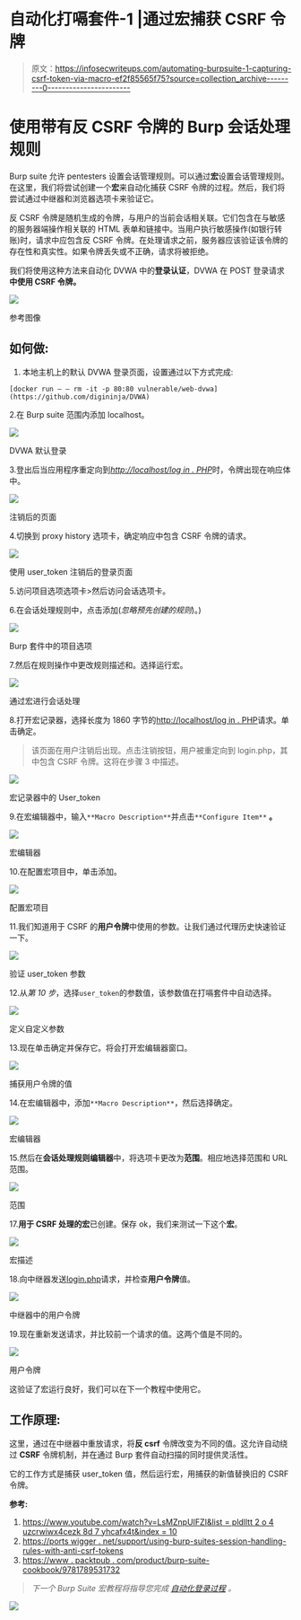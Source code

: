 # 自动化打嗝套件-1 |通过宏捕获 CSRF 令牌

> 原文：<https://infosecwriteups.com/automating-burpsuite-1-capturing-csrf-token-via-macro-ef2f85565f75?source=collection_archive---------0----------------------->

# 使用带有反 CSRF 令牌的 Burp 会话处理规则

Burp suite 允许 pentesters 设置会话管理规则。可以通过**宏**设置会话管理规则。在这里，我们将尝试创建一个**宏**来自动化捕获 CSRF 令牌的过程。然后，我们将尝试通过中继器和浏览器选项卡来验证它。

反 CSRF 令牌是随机生成的令牌，与用户的当前会话相关联。它们包含在与敏感的服务器端操作相关联的 HTML 表单和链接中。当用户执行敏感操作(如银行转账)时，请求中应包含反 CSRF 令牌。在处理请求之前，服务器应该验证该令牌的存在性和真实性。如果令牌丢失或不正确，请求将被拒绝。

我们将使用这种方法来自动化 DVWA 中的**登录认证**，DVWA 在 POST 登录请求**中使用 **CSRF 令牌**。**

![](img/2da5c8432e316c393c068e625e3b1a50.png)

参考图像

## 如何做:

1.  本地主机上的默认 DVWA 登录页面，设置通过以下方式完成:

`[docker run — — rm -it -p 80:80 vulnerable/web-dvwa](https://github.com/digininja/DVWA)`

2.在 Burp suite 范围内添加 localhost。

![](img/d105c1dc9cca9ce410c689092f29c631.png)

DVWA 默认登录

3.登出后当应用程序重定向到[*http://localhost/log in . PHP*](http://localhost/login.php)时，令牌出现在响应体中。

![](img/700de9858b5428d15c8a4cd628be5f2d.png)

注销后的页面

4.切换到 proxy history 选项卡，确定响应中包含 CSRF 令牌的请求。

![](img/d41a19044ea8a7225150ee775e7fe798.png)

使用 user_token 注销后的登录页面

5.访问项目选项选项卡>然后访问会话选项卡。

6.在会话处理规则中，点击添加(*忽略预先创建的规则*)。)

![](img/b30418388be8eda8da26e60a641b12f3.png)

Burp 套件中的项目选项

7.然后在规则操作中更改规则描述和。选择运行宏。

![](img/65008511191c156d6c78774e52429510.png)

通过宏进行会话处理

8.打开宏记录器，选择长度为 1860 字节的[http://localhost/log in . PHP](http://localhost/login.php)请求。单击确定。

> 该页面在用户注销后出现。点击注销按钮，用户被重定向到 login.php，其中包含 CSRF 令牌。这将在步骤 3 中描述。

![](img/533e3b7da197a379f64079fba1fe08dc.png)

宏记录器中的 User_token

9.在宏编辑器中，输入`**Macro Description**`并点击`**Configure Item**` **。**

![](img/6faee8ff8de6a34173b60c3b3fc60596.png)

宏编辑器

10.在配置宏项目中，单击添加。

![](img/a5d8092d3800bcd75c16b50d9e3f7fe0.png)

配置宏项目

11.我们知道用于 CSRF 的**用户令牌**中使用的参数。让我们通过代理历史快速验证一下。

![](img/9690f4384cec75ee63d6a636eef71d9a.png)

验证 user_token 参数

12.从*第 10 步*，选择`user_token`的参数值，该参数值在打嗝套件中自动选择。

![](img/6fbd0717169d37165f675926d47532a3.png)

定义自定义参数

13.现在单击确定并保存它。将会打开宏编辑器窗口。

![](img/7b977204ff3d45610869a9203b8a4169.png)

捕获用户令牌的值

14.在宏编辑器中，添加`**Macro Description**`，然后选择确定。

![](img/13b0d516bacdde9d15788e13e1b75640.png)

宏编辑器

15.然后在**会话处理规则编辑器**中，将选项卡更改为**范围**。相应地选择范围和 URL 范围。

![](img/c97f5d81ca3d7605f40feb7975416ed2.png)

范围

17.**用于 CSRF 处理的宏**已创建。保存 ok，我们来测试一下这个**宏**。

![](img/88282ef4ae0e27aee0e2ae9c0438bc2d.png)

宏描述

18.向中继器发送[login.php](http://localhost/login.php)请求，并检查**用户令牌**值。

![](img/7c6b67206554d60ac3f9b8f323eb7981.png)

中继器中的用户令牌

19.现在重新发送请求，并比较前一个请求的值。这两个值是不同的。

![](img/e76a775e1170d0a71f10b327c20fad4d.png)

用户令牌

这验证了宏运行良好，我们可以在下一个教程中使用它。

## 工作原理:

这里，通过在中继器中重放请求，将**反 csrf** 令牌改变为不同的值。这允许自动绕过 **CSRF** 令牌机制，并在通过 Burp 套件自动扫描的同时提供灵活性。

它的工作方式是捕获 user_token 值，然后运行宏，用捕获的新值替换旧的 CSRF 令牌。

**参考:**

1.  [https://www.youtube.com/watch?v=LsMZnpUIFZI&list = pldlltt 2 o 4 uzcrwiwx4cezk 8d 7 yhcafx4t&index = 10](https://www.youtube.com/watch?v=LsMZnpUIFZI&list=PLDlltT2o4UZCrWiWx4cEzk8D7YhCAFX4T&index=10)
2.  [https://ports wigger . net/support/using-burp-suites-session-handling-rules-with-anti-csrf-tokens](https://portswigger.net/support/using-burp-suites-session-handling-rules-with-anti-csrf-tokens)
3.  [https://www . packtpub . com/product/burp-suite-cookbook/9781789531732](https://www.packtpub.com/product/burp-suite-cookbook/9781789531732)

> *下一个 Burp Suite 宏教程将指导您完成* [*自动化登录过程*](https://justm0rph3u5.medium.com/automating-burp-suite-2-automated-authenticated-login-and-scanning-via-macro-5189c88cc795) *。*

[![](img/4bc5de35955c00939383a18fb66b41d8.png)](https://www.buymeacoffee.com/justmorpheus)